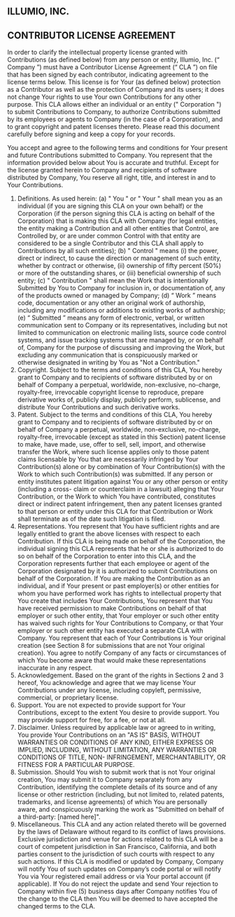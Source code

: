 ## ILLUMIO, INC.

## CONTRIBUTOR LICENSE AGREEMENT


In order to clarify the intellectual property license granted with Contributions (as defined below) from any person or
entity, Illumio, Inc. (“ Company ”) must have a Contributor License Agreement (“ CLA ”) on file that has been signed by each
contributor, indicating agreement to the license terms below. This license is for Your (as defined below) protection as a
Contributor as well as the protection of Company and its users; it does not change Your rights to use Your own Contributions for
any other purpose. This CLA allows either an individual or an entity (" Corporation ") to submit Contributions to Company, to
authorize Contributions submitted by its employees or agents to Company (in the case of a Corporation), and to grant copyright
and patent licenses thereto. Please read this document carefully before signing and keep a copy for your records.


You accept and agree to the following terms and conditions for Your present and future Contributions submitted to
Company. You represent that the information provided below about You is accurate and truthful. Except for the license granted herein to Company and recipients of software distributed by Company, You reserve all
right, title, and interest in and to Your Contributions.


1. Definitions. As used herein: (a) " You " or " Your " shall mean you as an individual (if you are signing this CLA on your
own behalf) or the Corporation (if the person signing this CLA is acting on behalf of the Corporation) that is making this
CLA with Company (for legal entities, the entity making a Contribution and all other entities that Control, are Controlled
by, or are under common Control with that entity are considered to be a single Contributor and this CLA shall apply to
Contributions by all such entities); (b) " Control " means (i) the power, direct or indirect, to cause the direction or
management of such entity, whether by contract or otherwise, (ii) ownership of fifty percent (50%) or more of the
outstanding shares, or (iii) beneficial ownership of such entity; (c) " Contribution " shall mean the Work that is
intentionally Submitted by You to Company for inclusion in, or documentation of, any of the products owned or managed
by Company; (d) “ Work ” means code, documentation or any other an original work of authorship, including any
modifications or additions to existing works of authorship; (e) “ Submitted ” means any form of electronic, verbal, or
written communication sent to Company or its representatives, including but not limited to communication on electronic
mailing lists, source code control systems, and issue tracking systems that are managed by, or on behalf of, Company for
the purpose of discussing and improving the Work, but excluding any communication that is conspicuously marked or
otherwise designated in writing by You as "Not a Contribution."
2. Copyright. Subject to the terms and conditions of this CLA, You hereby grant to Company and to recipients of software
distributed by or on behalf of Company a perpetual, worldwide, non-exclusive, no-charge, royalty-free, irrevocable
copyright license to reproduce, prepare derivative works of, publicly display, publicly perform, sublicense, and distribute
Your Contributions and such derivative works.
3. Patent. Subject to the terms and conditions of this CLA, You hereby grant to Company and to recipients of software
distributed by or on behalf of Company a perpetual, worldwide, non-exclusive, no-charge, royalty-free, irrevocable
(except as stated in this Section) patent license to make, have made, use, offer to sell, sell, import, and otherwise transfer
the Work, where such license applies only to those patent claims licensable by You that are necessarily infringed by Your
Contribution(s) alone or by combination of Your Contribution(s) with the Work to which such Contribution(s) was
submitted. If any person or entity institutes patent litigation against You or any other person or entity (including a cross-
claim or counterclaim in a lawsuit) alleging that Your Contribution, or the Work to which You have contributed,
constitutes direct or indirect patent infringement, then any patent licenses granted to that person or entity under this CLA
for that Contribution or Work shall terminate as of the date such litigation is filed.
4. Representations. You represent that You have sufficient rights and are legally entitled to grant the above licenses with
respect to each Contribution. If this CLA is being made on behalf of the Corporation, the individual signing this CLA
represents that he or she is authorized to do so on behalf of the Corporation to enter into this CLA, and the Corporation
represents further that each employee or agent of the Corporation designated by it is authorized to submit Contributions on
behalf of the Corporation. If You are making the Contribution as an individual, and if Your present or past employer(s) or
other entities for whom you have performed work has rights to intellectual property that You create that includes Your
Contributions, You represent that You have received permission to make Contributions on behalf of that employer or such
other entity, that Your employer or such other entity has waived such rights for Your Contributions to Company, or that
Your employer or such other entity has executed a separate CLA with Company. You represent that each of Your
Contributions is Your original creation (see Section 8 for submissions that are not Your original creation). You agree to
notify Company of any facts or circumstances of which You become aware that would make these representations
inaccurate in any respect.
5. Acknowledgement. Based on the grant of the rights in Sections 2 and 3 hereof, You acknowledge and agree that we may
license Your Contributions under any license, including copyleft, permissive, commercial, or proprietary license.
6. Support. You are not expected to provide support for Your Contributions, except to the extent You desire to provide
support. You may provide support for free, for a fee, or not at all.
7. Disclaimer. Unless required by applicable law or agreed to in writing, You provide Your Contributions on an "AS IS"
BASIS, WITHOUT WARRANTIES OR CONDITIONS OF ANY KIND, EITHER EXPRESS OR IMPLIED,
INCLUDING, WITHOUT LIMITATION, ANY WARRANTIES OR CONDITIONS OF TITLE, NON-
INFRINGEMENT, MERCHANTABILITY, OR FITNESS FOR A PARTICULAR PURPOSE.
8. Submission. Should You wish to submit work that is not Your original creation, You may submit it to Company separately
from any Contribution, identifying the complete details of its source and of any license or other restriction (including, but
not limited to, related patents, trademarks, and license agreements) of which You are personally aware, and conspicuously
marking the work as "Submitted on behalf of a third-party: [named here]".
9. Miscellaneous. This CLA and any action related thereto will be governed by the laws of Delaware without regard to its
conflict of laws provisions. Exclusive jurisdiction and venue for actions related to this CLA will be a court of competent
jurisdiction in San Francisco, California, and both parties consent to the jurisdiction of such courts with respect to any
such actions. If this CLA is modified or updated by Company, Company will notify You of such updates on Company’s
code portal or will notify You via Your registered email address or via Your portal account (if applicable). If You do not
reject the update and send Your rejection to Company within five (5) business days after Company notifies You of the
change to the CLA then You will be deemed to have accepted the changed terms to the CLA.
